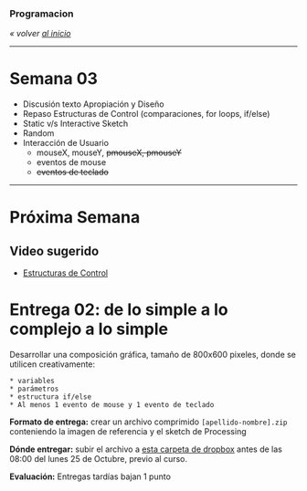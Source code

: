 ### Programacion
*« volver [al inicio](https://github.com/sergiomajluf/programacion)*

---

# Semana 03

* Discusión texto Apropiación y Diseño
* Repaso Estructuras de Control (comparaciones, for loops, if/else)
* Static v/s Interactive Sketch
* Random
* Interacción de Usuario
	* mouseX, mouseY, ~~pmouseX, pmouseY~~
	* eventos de mouse
	* ~~eventos de teclado~~


---



# Próxima Semana


## Video sugerido
* [Estructuras de Control](https://www.acamica.com/clases/373/programacion-creativa-con-processing/estructuras-de-control-condicionales)
	

# Entrega 02: de lo simple a lo complejo a lo simple
Desarrollar una composición gráfica, tamaño de 800x600 pixeles, donde se utilicen creativamente:

	* variables
	* parámetros
	* estructura if/else
	* Al menos 1 evento de mouse y 1 evento de teclado

	
**Formato de entrega:**
crear un archivo comprimido `[apellido-nombre].zip` conteniendo la imagen de referencia y el sketch de Processing

**Dónde entregar:**
subir el archivo a [esta carpeta de dropbox](https://www.dropbox.com/request/Qjpd4wvc5EKOvX8wIbuc) antes de las 08:00 del lunes 25 de Octubre, previo al curso.

**Evaluación:**
Entregas tardías bajan 1 punto